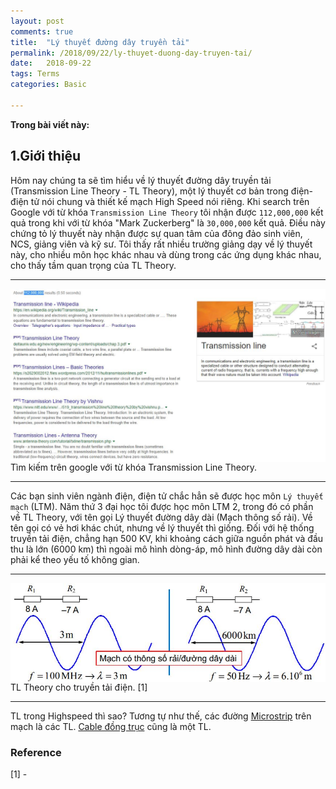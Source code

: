 ```yaml
---
layout: post
comments: true
title:  "Lý thuyết đường dây truyền tải"
permalink: /2018/09/22/ly-thuyet-duong-day-truyen-tai/
date:   2018-09-22
tags: Terms
categories: Basic

---
```


**Trong bài viết này:** 


<a name="-gioi-thieu"></a>

## 1.Giới thiệu
Hôm nay chúng ta sẽ tìm hiểu về lý thuyết đường dây truyền tải (Transmission Line Theory - TL Theory), một lý thuyết cơ bản trong điện-điện tử nói chung và thiết kế mạch High Speed nói riêng. Khi search trên Google với từ khóa `Transmission Line Theory` tôi nhận được `112,000,000` kết quả trong khi với từ khóa "Mark Zuckerberg" là `30,000,000` kết quả. Điều này chứng tỏ lý thuyết này nhận được sự quan tâm của đông đảo sinh viên, NCS, giảng viên và kỹ sư. Tôi thấy rất nhiều trường giảng dạy về lý thuyết này, cho nhiều môn học khác nhau và dùng trong các ứng dụng khác nhau, cho thấy tầm quan trọng của TL Theory.

<hr>
<div class="imgcap">
 <img src ="/assets/1_tl/tl_google.jpg" align = "center" width = "">
 <div class = "thecap"> Tìm kiếm trên google với từ khóa Transmission Line Theory. </div>
</div>
<hr>

Các bạn sinh viên ngành điện, điện tử chắc hẳn sẽ được học môn `Lý thuyết mạch` (LTM). Năm thứ 3 đại học tôi được học môn LTM 2, trong đó có phần về TL Theory, với tên gọi Lý thuyết đường dây dài (Mạch thông số rải). Về tên gọi có vẻ hơi khác chút, nhưng về lý thuyết thì giống. Đối với hệ thống truyền tải điện, chẳng hạn 500 KV, khi khoảng cách giữa nguồn phát và đầu thu là lớn (6000 km) thì ngoài mô hình dòng-áp, mô hình đường dây dài còn phải kể theo yếu tố không gian.

<hr>
<div class="imgcap">
 <img src ="/assets/1_tl/tl_ncp.jpg" align = "center" width = "">
 <div class = "thecap"> TL Theory cho truyền tải điện. [1] </div>
</div>
<hr>

<!-- Khi bạn tăng tần số lên, chẳng hạn 2,000,000 lần -->
TL trong Highspeed thì sao? Tương tự như thế, các đường [Microstrip] trên mạch là các TL. [Cable đồng trục][coxial] cũng là một TL.

<a name="-dinh-nghia"></a>




[Microstrip]: https://en.wikipedia.org/wiki/Microstrip
[coxial]: https://en.wikipedia.org/wiki/Coaxial_cable

### Reference
[1] - 

<!-- 
- Idea (loss less) Transmission line model
- Impedance
- Rise time
- Bandwidth
- Reflection
- Plane and Reference Plane
- Retern Path || Ground

 -->